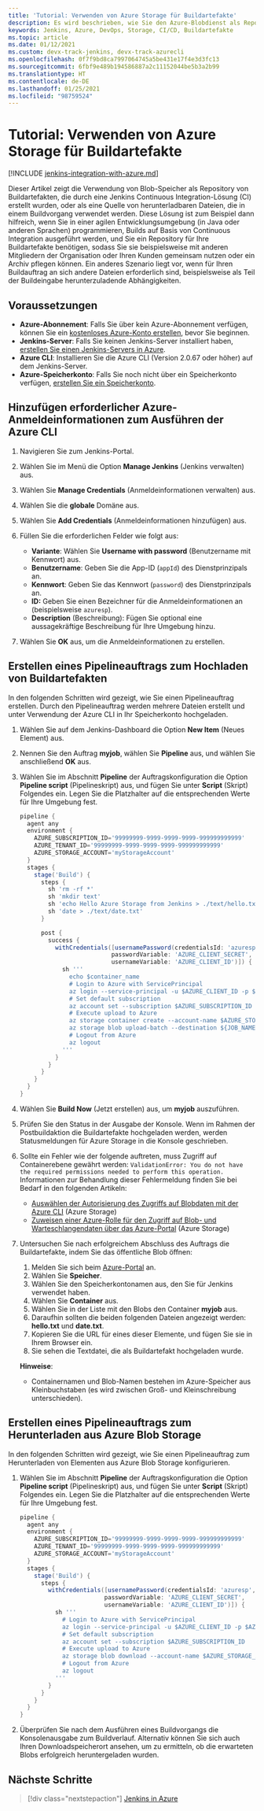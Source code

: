 ```yaml
---
title: 'Tutorial: Verwenden von Azure Storage für Buildartefakte'
description: Es wird beschrieben, wie Sie den Azure-Blobdienst als Repository für Buildartefakte verwenden, die mit einer Continuous Integration-Lösung von Jenkins erstellt wurden.
keywords: Jenkins, Azure, DevOps, Storage, CI/CD, Buildartefakte
ms.topic: article
ms.date: 01/12/2021
ms.custom: devx-track-jenkins, devx-track-azurecli
ms.openlocfilehash: 0f7f9bd8ca7997064745a5be431e17f4e3d3fc13
ms.sourcegitcommit: 6fbf9e489b194586887a2c11152044be5b3a2b99
ms.translationtype: HT
ms.contentlocale: de-DE
ms.lasthandoff: 01/25/2021
ms.locfileid: "98759524"
---
```

# <a name="tutorial-use-azure-storage-for-build-artifacts"></a>Tutorial: Verwenden von Azure Storage für Buildartefakte

[!INCLUDE [jenkins-integration-with-azure.md](includes/jenkins-integration-with-azure.md)]

Dieser Artikel zeigt die Verwendung von Blob-Speicher als Repository von Buildartefakten, die durch eine Jenkins Continuous Integration-Lösung (CI) erstellt wurden, oder als eine Quelle von herunterladbaren Dateien, die in einem Buildvorgang verwendet werden. Diese Lösung ist zum Beispiel dann hilfreich, wenn Sie in einer agilen Entwicklungsumgebung (in Java oder anderen Sprachen) programmieren, Builds auf Basis von Continuous Integration ausgeführt werden, und Sie ein Repository für Ihre Buildartefakte benötigen, sodass Sie sie beispielsweise mit anderen Mitgliedern der Organisation oder Ihren Kunden gemeinsam nutzen oder ein Archiv pflegen können. Ein anderes Szenario liegt vor, wenn für Ihren Buildauftrag an sich andere Dateien erforderlich sind, beispielsweise als Teil der Buildeingabe herunterzuladende Abhängigkeiten.

## <a name="prerequisites"></a>Voraussetzungen

- **Azure-Abonnement**: Falls Sie über kein Azure-Abonnement verfügen, können Sie ein [kostenloses Azure-Konto erstellen](https://azure.microsoft.com/free/?ref=microsoft.com&utm_source=microsoft.com&utm_medium=docs&utm_campaign=visualstudio), bevor Sie beginnen.
- **Jenkins-Server**: Falls Sie keinen Jenkins-Server installiert haben, [erstellen Sie einen Jenkins-Servers in Azure](./configure-on-linux-vm.md).
- **Azure CLI**: Installieren Sie die Azure CLI (Version 2.0.67 oder höher) auf dem Jenkins-Server.
- **Azure-Speicherkonto**: Falls Sie noch nicht über ein Speicherkonto verfügen, [erstellen Sie ein Speicherkonto](/azure/storage/common/storage-account-create).

## <a name="add-azure-credential-needed-to-execute-azure-cli"></a>Hinzufügen erforderlicher Azure-Anmeldeinformationen zum Ausführen der Azure CLI

1. Navigieren Sie zum Jenkins-Portal.

1. Wählen Sie im Menü die Option **Manage Jenkins** (Jenkins verwalten) aus.

1. Wählen Sie **Manage Credentials** (Anmeldeinformationen verwalten) aus.

1. Wählen Sie die **globale** Domäne aus.

1. Wählen Sie **Add Credentials** (Anmeldeinformationen hinzufügen) aus.

1. Füllen Sie die erforderlichen Felder wie folgt aus:

    - **Variante**: Wählen Sie **Username with password** (Benutzername mit Kennwort) aus.
    - **Benutzername**: Geben Sie die App-ID (`appId`) des Dienstprinzipals an.
    - **Kennwort**: Geben Sie das Kennwort (`password`) des Dienstprinzipals an.
    - **ID:** Geben Sie einen Bezeichner für die Anmeldeinformationen an (beispielsweise `azuresp`).
    - **Description** (Beschreibung): Fügen Sie optional eine aussagekräftige Beschreibung für Ihre Umgebung hinzu.

1. Wählen Sie **OK** aus, um die Anmeldeinformationen zu erstellen.

## <a name="create-a-pipeline-job-to-upload-build-artifacts"></a>Erstellen eines Pipelineauftrags zum Hochladen von Buildartefakten

In den folgenden Schritten wird gezeigt, wie Sie einen Pipelineauftrag erstellen. Durch den Pipelineauftrag werden mehrere Dateien erstellt und unter Verwendung der Azure CLI in Ihr Speicherkonto hochgeladen.

1. Wählen Sie auf dem Jenkins-Dashboard die Option **New Item** (Neues Element) aus.

1. Nennen Sie den Auftrag **myjob**, wählen Sie **Pipeline** aus, und wählen Sie anschließend **OK** aus.

1. Wählen Sie im Abschnitt **Pipeline** der Auftragskonfiguration die Option **Pipeline script** (Pipelineskript) aus, und fügen Sie unter **Script** (Skript) Folgendes ein. Legen Sie die Platzhalter auf die entsprechenden Werte für Ihre Umgebung fest.

    ```groovy
    pipeline {
      agent any
      environment {
        AZURE_SUBSCRIPTION_ID='99999999-9999-9999-9999-999999999999'
        AZURE_TENANT_ID='99999999-9999-9999-9999-999999999999'
        AZURE_STORAGE_ACCOUNT='myStorageAccount'
      }
      stages {
        stage('Build') {
          steps {
            sh 'rm -rf *'
            sh 'mkdir text'
            sh 'echo Hello Azure Storage from Jenkins > ./text/hello.txt'
            sh 'date > ./text/date.txt'
          }
    
          post {
            success {
              withCredentials([usernamePassword(credentialsId: 'azuresp', 
                              passwordVariable: 'AZURE_CLIENT_SECRET', 
                              usernameVariable: 'AZURE_CLIENT_ID')]) {
                sh '''
                  echo $container_name
                  # Login to Azure with ServicePrincipal
                  az login --service-principal -u $AZURE_CLIENT_ID -p $AZURE_CLIENT_SECRET -t $AZURE_TENANT_ID
                  # Set default subscription
                  az account set --subscription $AZURE_SUBSCRIPTION_ID
                  # Execute upload to Azure
                  az storage container create --account-name $AZURE_STORAGE_ACCOUNT --name $JOB_NAME --auth-mode login
                  az storage blob upload-batch --destination ${JOB_NAME} --source ./text --auth-mode login
                  # Logout from Azure
                  az logout
                '''
              }
            }
          }
        }
      }
    }
    ```
    
1. Wählen Sie **Build Now** (Jetzt erstellen) aus, um **myjob** auszuführen.

1. Prüfen Sie den Status in der Ausgabe der Konsole. Wenn im Rahmen der Postbuildaktion die Buildartefakte hochgeladen werden, werden Statusmeldungen für Azure Storage in die Konsole geschrieben.

1. Sollte ein Fehler wie der folgende auftreten, muss Zugriff auf Containerebene gewährt werden: `ValidationError: You do not have the required permissions needed to perform this operation.` Informationen zur Behandlung dieser Fehlermeldung finden Sie bei Bedarf in den folgenden Artikeln:

    - [Auswählen der Autorisierung des Zugriffs auf Blobdaten mit der Azure CLI](/azure/storage/blobs/authorize-data-operations-cli) (Azure Storage)
    - [Zuweisen einer Azure-Rolle für den Zugriff auf Blob- und Warteschlangendaten über das Azure-Portal](/azure/storage/common/storage-auth-aad-rbac-portal) (Azure Storage)

1. Untersuchen Sie nach erfolgreichem Abschluss des Auftrags die Buildartefakte, indem Sie das öffentliche Blob öffnen:

    1. Melden Sie sich beim [Azure-Portal](https://portal.azure.com) an.
    1. Wählen Sie **Speicher**.
    1. Wählen Sie den Speicherkontonamen aus, den Sie für Jenkins verwendet haben.
    1. Wählen Sie **Container** aus.
    1. Wählen Sie in der Liste mit den Blobs den Container **myjob** aus.
    1. Daraufhin sollten die beiden folgenden Dateien angezeigt werden: **hello.txt** und **date.txt**.
    1. Kopieren Sie die URL für eines dieser Elemente, und fügen Sie sie in Ihrem Browser ein. 
    1. Sie sehen die Textdatei, die als Buildartefakt hochgeladen wurde.
    
    **Hinweise**:

    - Containernamen und Blob-Namen bestehen im Azure-Speicher aus Kleinbuchstaben (es wird zwischen Groß- und Kleinschreibung unterschieden).

## <a name="create-a-pipeline-job-to-download-from-azure-blob-storage"></a>Erstellen eines Pipelineauftrags zum Herunterladen aus Azure Blob Storage

In den folgenden Schritten wird gezeigt, wie Sie einen Pipelineauftrag zum Herunterladen von Elementen aus Azure Blob Storage konfigurieren.

1. Wählen Sie im Abschnitt **Pipeline** der Auftragskonfiguration die Option **Pipeline script** (Pipelineskript) aus, und fügen Sie unter **Script** (Skript) Folgendes ein. Legen Sie die Platzhalter auf die entsprechenden Werte für Ihre Umgebung fest.

    ```groovy
    pipeline {
      agent any
      environment {
        AZURE_SUBSCRIPTION_ID='99999999-9999-9999-9999-999999999999'
        AZURE_TENANT_ID='99999999-9999-9999-9999-999999999999'
        AZURE_STORAGE_ACCOUNT='myStorageAccount'
      }
      stages {
        stage('Build') {
          steps {
            withCredentials([usernamePassword(credentialsId: 'azuresp', 
                            passwordVariable: 'AZURE_CLIENT_SECRET', 
                            usernameVariable: 'AZURE_CLIENT_ID')]) {
              sh '''
                # Login to Azure with ServicePrincipal
                az login --service-principal -u $AZURE_CLIENT_ID -p $AZURE_CLIENT_SECRET -t $AZURE_TENANT_ID
                # Set default subscription
                az account set --subscription $AZURE_SUBSCRIPTION_ID
                # Execute upload to Azure
                az storage blob download --account-name $AZURE_STORAGE_ACCOUNT --container-name myjob --name hello.txt --file ${WORKSPACE}/hello.txt --auth-mode login
                # Logout from Azure
                az logout
              '''   
            }
          }
        }
      }
    }
    ```
    
1. Überprüfen Sie nach dem Ausführen eines Buildvorgangs die Konsolenausgabe zum Buildverlauf. Alternativ können Sie sich auch Ihren Downloadspeicherort ansehen, um zu ermitteln, ob die erwarteten Blobs erfolgreich heruntergeladen wurden.  

## <a name="next-steps"></a>Nächste Schritte

> [!div class="nextstepaction"]
> [Jenkins in Azure](/azure/Jenkins/)
